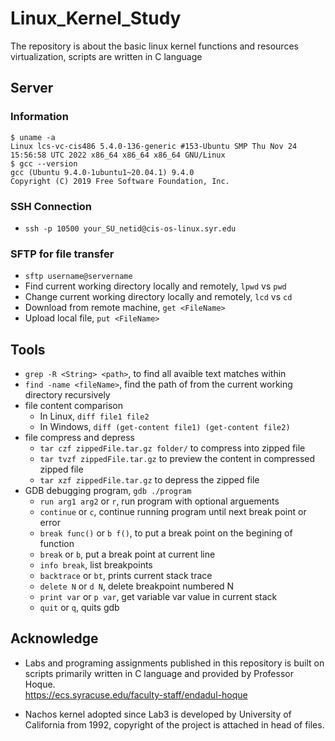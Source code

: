# Linux_Kernel_Study
The repository is about the basic linux kernel functions and resources virtualization, scripts are written in C language

## Server 
### Information
```
$ uname -a
Linux lcs-vc-cis486 5.4.0-136-generic #153-Ubuntu SMP Thu Nov 24 15:56:58 UTC 2022 x86_64 x86_64 x86_64 GNU/Linux
$ gcc --version
gcc (Ubuntu 9.4.0-1ubuntu1~20.04.1) 9.4.0
Copyright (C) 2019 Free Software Foundation, Inc.
```
### SSH Connection
- `ssh -p 10500 your_SU_netid@cis-os-linux.syr.edu`
### SFTP for file transfer
- `sftp username@servername`
- Find current working directory locally and remotely, `lpwd` vs `pwd`
- Change current working directory locally and remotely, `lcd` vs `cd`
- Download from remote machine, `get <FileName>`
- Upload local file, `put <FileName>`
## Tools
- `grep -R <String> <path>`, to find all avaible text matches <String> within <path>
- `find -name <fileName>`, find the path of <fileName> from the current working directory recursively
- file content comparison
  - In Linux, `diff file1 file2`
  - In Windows, `diff (get-content file1) (get-content file2)`
- file compress and depress
  - `tar czf zippedFile.tar.gz folder/` to compress into zipped file
  - `tar tvzf zippedFile.tar.gz` to preview the content in compressed zipped file
  - `tar xzf zippedFile.tar.gz` to depress the zipped file
- GDB debugging program, `gdb ./program`
  - `run arg1 arg2` or `r`, run program with optional arguements
  - `continue` or `c`, continue running program until next break point or error
  - `break func()` or `b f()`, to put a break point on the begining of function
  - `break` or `b`, put a break point at current line
  - `info break`, list breakpoints
  - `backtrace` or `bt`, prints current stack trace
  - `delete N` or `d N`, delete breakpoint numbered N
  - `print var` or `p var`, get variable var value in current stack
  - `quit` or `q`, quits gdb

## Acknowledge
- Labs and programing assignments published in this repository is built on scripts primarily written in C language and provided by Professor Hoque. \
https://ecs.syracuse.edu/faculty-staff/endadul-hoque

- Nachos kernel adopted since Lab3 is developed by University of California from 1992, copyright of the project is attached in head of files.